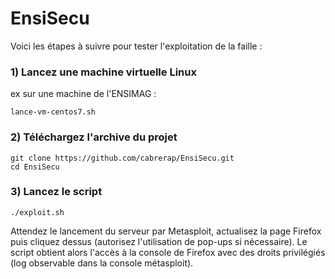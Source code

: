 # EnsiSecu
Voici les étapes à suivre pour tester l'exploitation de la faille :

### 1) Lancez une machine virtuelle Linux 
ex sur une machine de l'ENSIMAG :

```
lance-vm-centos7.sh
```
 
### 2) Téléchargez l'archive du projet

```
git clone https://github.com/cabrerap/EnsiSecu.git
cd EnsiSecu
```

### 3) Lancez le script

```
./exploit.sh
```

Attendez le lancement du serveur par Metasploit, actualisez la page Firefox puis cliquez dessus (autorisez l'utilisation de pop-ups si nécessaire). Le script obtient alors l'accès à la console de Firefox avec des droits privilégiés (log observable dans la console métasploit).
